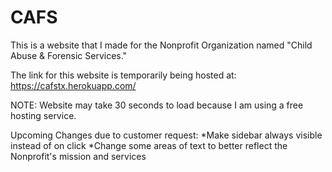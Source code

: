 # CAFS

This is a website that I made for the Nonprofit Organization named "Child Abuse & Forensic Services."

The link for this website is temporarily being hosted at: https://cafstx.herokuapp.com/

NOTE: Website may take 30 seconds to load because I am using a free hosting service.


Upcoming Changes due to customer request:
*Make sidebar always visible instead of on click
*Change some areas of text to better reflect the Nonprofit's mission and services
